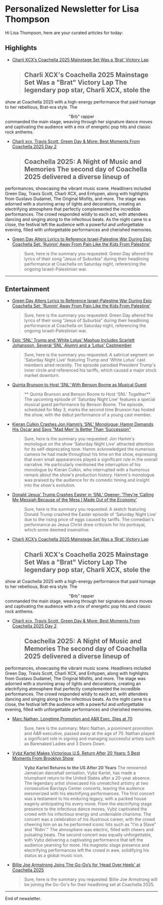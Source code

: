 # Personalized Newsletter for Lisa Thompson

Hi Lisa Thompson, here are your curated articles for today:

## Highlights

- [Charli XCX’s Coachella 2025 Mainstage Set Was a ‘Brat’ Victory Lap](https://www.billboard.com/music/music-news/coachella-2025-charli-xcx-brat-festival-mainstage-recap-1235945272/)
  > ## Charli XCX's Coachella 2025 Mainstage Set Was a "Brat" Victory Lap  The legendary pop star, Charli XCX, stole the
show at Coachella 2025 with a high-energy performance that paid homage to her rebellious, Brat-era style. The
<center>"Brb" rapper</center> commanded the main stage, weaving through her signature dance moves and captivating the
audience with a mix of energetic pop hits and classic rock anthems.

- [Charli xcx, Travis Scott, Green Day & More: Best Moments From Coachella 2025 Day 2](https://www.billboard.com/lists/coachella-2025-saturday-recap-charli-xcx-travis-scott/)
  > ## Coachella 2025: A Night of Music and Memories  The second day of Coachella 2025 delivered a diverse lineup of
performances, showcasing the vibrant music scene. Headliners included Green Day, Travis Scott, Charli XCX, and Enhypen,
along with highlights from Gustavo Dudamel, The Original Misfits, and more.   The stage was adorned with a stunning
array of lights and decorations, creating an electrifying atmosphere that perfectly complemented the incredible
performances. The crowd responded wildly to each act, with attendees dancing and singing along to the infectious beats.
As the night came to a close, the festival left the audience with a powerful and unforgettable evening, filled with
unforgettable performances and cherished memories.

- [Green Day Alters Lyrics to Reference Israel-Palestine War During Epic Coachella Set: ‘Runnin’ Away From Pain Like the Kids From Palestine’](https://variety.com/2025/music/news/green-day-israel-palestine-coachella-headlining-performance-1236368327/)
  > Sure, here is the summary you requested:  Green Day altered the lyrics of their song "Jesus of Suburbia" during their
headlining performance at Coachella on Saturday night, referencing the ongoing Israeli-Palestinian war.

---

## Entertainment

- [Green Day Alters Lyrics to Reference Israel-Palestine War During Epic Coachella Set: ‘Runnin’ Away From Pain Like the Kids From Palestine’](https://variety.com/2025/music/news/green-day-israel-palestine-coachella-headlining-performance-1236368327/)
  > Sure, here is the summary you requested:  Green Day altered the lyrics of their song "Jesus of Suburbia" during their
headlining performance at Coachella on Saturday night, referencing the ongoing Israeli-Palestinian war.

- [Epic ‘SNL’ Trump and ‘White Lotus’ Mashup Includes Scarlett Johansson, Several ‘SNL’ Alumni and a ‘Lotus’ Castmember](https://variety.com/2025/tv/news/trump-white-lotus-snl-sketch-scarlett-johansson-1236368302/)
  > Sure, here is the summary you requested:  A satirical segment on 'Saturday Night Live' featuring Trump and 'White Lotus'
cast members aired recently. The episode parodied President Trump's inner circle and referenced his tariffs, which
caused a major stock market downturn.

- [Quinta Brunson to Host ‘SNL’ With Benson Boone as Musical Guest](https://variety.com/2025/tv/news/quinta-brunson-host-snl-benson-boone-1236368292/)
  > ** Quinta Brunson and Benson Boone to Host 'SNL' Together**  The upcoming episode of 'Saturday Night Live' features a
special musical guest performance by Benson Boone. The episode, scheduled for May 3, marks the second time Brunson has
hosted the show, with the debut performance of a young cast member.

- [Kieran Culkin Crashes Jon Hamm’s ‘SNL’ Monologue; Hamm Demands His Oscar and Says ”Mad Men’ Is Better Than ‘Succession”](https://variety.com/2025/tv/news/kieran-culkin-jon-hamm-snl-monologue-oscar-1236368261/)
  > Sure, here is the summary you requested:  Jon Hamm's monologue on the show 'Saturday Night Live' attracted attention for
its self-deprecating tone. Hamm acknowledged the numerous cameos he had made throughout his time on the show, expressing
that even small appearances played a significant role in the overall narrative. He particularly mentioned the
interruption of his monologue by Kieran Culkin, who interrupted with a humorous remark about the show's production
history. Hamm's monologue was praised by the audience for its comedic timing and insight into the show's evolution.

- [Donald ‘Jesus’ Trump Crashes Easter in ‘SNL’ Opener: ‘They’re ‘Calling Me Messiah Because of the Mess I Made Out of the Economy’](https://variety.com/2025/tv/news/snl-trump-tariffs-cold-open-easter-jesus-1236368265/)
  > Sure, here is the summary you requested:  A sketch featuring Donald Trump crashed the Easter episode of 'Saturday Night
Live' due to the rising price of eggs caused by tariffs. The comedian's performance as Jesus Christ drew criticism for
his portrayal, which some deemed insensitive.

- [Charli XCX’s Coachella 2025 Mainstage Set Was a ‘Brat’ Victory Lap](https://www.billboard.com/music/music-news/coachella-2025-charli-xcx-brat-festival-mainstage-recap-1235945272/)
  > ## Charli XCX's Coachella 2025 Mainstage Set Was a "Brat" Victory Lap  The legendary pop star, Charli XCX, stole the
show at Coachella 2025 with a high-energy performance that paid homage to her rebellious, Brat-era style. The
<center>"Brb" rapper</center> commanded the main stage, weaving through her signature dance moves and captivating the
audience with a mix of energetic pop hits and classic rock anthems.

- [Charli xcx, Travis Scott, Green Day & More: Best Moments From Coachella 2025 Day 2](https://www.billboard.com/lists/coachella-2025-saturday-recap-charli-xcx-travis-scott/)
  > ## Coachella 2025: A Night of Music and Memories  The second day of Coachella 2025 delivered a diverse lineup of
performances, showcasing the vibrant music scene. Headliners included Green Day, Travis Scott, Charli XCX, and Enhypen,
along with highlights from Gustavo Dudamel, The Original Misfits, and more.   The stage was adorned with a stunning
array of lights and decorations, creating an electrifying atmosphere that perfectly complemented the incredible
performances. The crowd responded wildly to each act, with attendees dancing and singing along to the infectious beats.
As the night came to a close, the festival left the audience with a powerful and unforgettable evening, filled with
unforgettable performances and cherished memories.

- [Marc Nathan, Longtime Promotion and A&R Exec, Dies at 70](https://www.billboard.com/music/music-news/marc-nathan-dead-1235945235/)
  > Sure, here is the summary:  Marc Nathan, a prominent promotion and A&R executive, passed away at the age of 70. Nathan
played a significant role in signing and managing successful artists such as Barenaked Ladies and 3 Doors Down.

- [Vybz Kartel Makes Victorious U.S. Return After 20 Years: 5 Best Moments From Brooklyn Show](https://www.billboard.com/lists/vybz-kartel-brooklyn-reggae-fest-concert-recap-nyc/)
  > **Vybz Kartel Returns to the US After 20 Years**  The renowned Jamaican dancehall sensation, Vybz Kartel, has made a
triumphant return to the United States after a 20-year absence. The legendary artist showcased his unmatched artistry at
two consecutive Barclays Center concerts, leaving the audience mesmerized with his electrifying performances.  The first
concert was a testament to his enduring legacy, with a packed house eagerly anticipating his every move. From the
electrifying stage presence to the infectious dance moves, Vybz captivated the crowd with his infectious energy and
undeniable charisma.  The concert was a celebration of his illustrious career, with the crowd cheering him on as he
performed iconic hits such as "I'm a Slave" and "Ridin'." The atmosphere was electric, filled with cheers and pulsating
beats.  The second concert was equally unforgettable, with Vybz delivering a captivating performance that left the
audience yearning for more. His magnetic stage presence and electrifying performances left the crowd in awe, solidifying
his status as a global music icon.

- [Billie Joe Armstrong Joins The Go-Go’s for ‘Head Over Heels’ at Coachella 2025](https://www.billboard.com/music/music-news/billie-joe-armstrong-the-go-gos-coachella-2025-1235945036/)
  > Sure, here is the summary you requested:  Billie Joe Armstrong will be joining the Go-Go's for their headlining set at
Coachella 2025.


---
End of newsletter.
